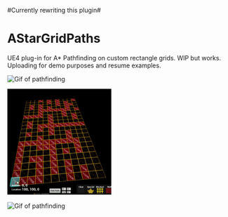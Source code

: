 #Currently rewriting this plugin#

# AStarGridPaths
UE4 plug-in for A* Pathfinding on custom rectangle grids. WIP but works. Uploading for demo purposes and resume examples.


![Gif of pathfinding](https://github.com/Dn2/AStarGridPaths/blob/main/Gifs/interpMove.gif?raw=true)

![Gif of pathfinding](https://github.com/Dn2/AStarGridPaths/blob/main/Gifs/snek.gif?raw=true)

![Gif of pathfinding](https://thumbs.gfycat.com/OblongLawfulCattle-size_restricted.gif)

